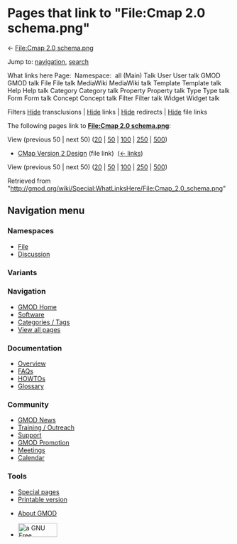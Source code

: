 <div id="mw-page-base" class="noprint">

</div>

<div id="mw-head-base" class="noprint">

</div>

<div id="content" class="mw-body" role="main">

<span id="top"></span>

<div id="mw-js-message" style="display:none;">

</div>



# <span dir="auto">Pages that link to "File:Cmap 2.0 schema.png"</span>

<div id="bodyContent">

<div id="contentSub">

← [File:Cmap 2.0
schema.png](/wiki/File:Cmap_2.0_schema.png "File:Cmap 2.0 schema.png")

</div>

<div id="jump-to-nav" class="mw-jump">

Jump to: [navigation](#mw-navigation), [search](#p-search)

</div>

<div id="mw-content-text">

What links here Page:  Namespace:  all (Main) Talk User User talk GMOD
GMOD talk File File talk MediaWiki MediaWiki talk Template Template talk
Help Help talk Category Category talk Property Property talk Type Type
talk Form Form talk Concept Concept talk Filter Filter talk Widget
Widget talk

Filters
[Hide](/mediawiki/index.php?title=Special:WhatLinksHere/File:Cmap_2.0_schema.png&hidetrans=1 "Special:WhatLinksHere/File:Cmap 2.0 schema.png")
transclusions \|
[Hide](/mediawiki/index.php?title=Special:WhatLinksHere/File:Cmap_2.0_schema.png&hidelinks=1 "Special:WhatLinksHere/File:Cmap 2.0 schema.png")
links \|
[Hide](/mediawiki/index.php?title=Special:WhatLinksHere/File:Cmap_2.0_schema.png&hideredirs=1 "Special:WhatLinksHere/File:Cmap 2.0 schema.png")
redirects \|
[Hide](/mediawiki/index.php?title=Special:WhatLinksHere/File:Cmap_2.0_schema.png&hideimages=1 "Special:WhatLinksHere/File:Cmap 2.0 schema.png")
file links

The following pages link to **[File:Cmap 2.0
schema.png](/wiki/File:Cmap_2.0_schema.png "File:Cmap 2.0 schema.png")**:

View (previous 50 \| next 50)
([20](/mediawiki/index.php?title=Special:WhatLinksHere/File:Cmap_2.0_schema.png&limit=20 "Special:WhatLinksHere/File:Cmap 2.0 schema.png")
\|
[50](/mediawiki/index.php?title=Special:WhatLinksHere/File:Cmap_2.0_schema.png&limit=50 "Special:WhatLinksHere/File:Cmap 2.0 schema.png")
\|
[100](/mediawiki/index.php?title=Special:WhatLinksHere/File:Cmap_2.0_schema.png&limit=100 "Special:WhatLinksHere/File:Cmap 2.0 schema.png")
\|
[250](/mediawiki/index.php?title=Special:WhatLinksHere/File:Cmap_2.0_schema.png&limit=250 "Special:WhatLinksHere/File:Cmap 2.0 schema.png")
\|
[500](/mediawiki/index.php?title=Special:WhatLinksHere/File:Cmap_2.0_schema.png&limit=500 "Special:WhatLinksHere/File:Cmap 2.0 schema.png"))

- [CMap Version 2
  Design](/wiki/CMap_Version_2_Design "CMap Version 2 Design") (file
  link) ‎ <span class="mw-whatlinkshere-tools">([←
  links](/mediawiki/index.php?title=Special:WhatLinksHere&target=CMap+Version+2+Design "Special:WhatLinksHere"))</span>

View (previous 50 \| next 50)
([20](/mediawiki/index.php?title=Special:WhatLinksHere/File:Cmap_2.0_schema.png&limit=20 "Special:WhatLinksHere/File:Cmap 2.0 schema.png")
\|
[50](/mediawiki/index.php?title=Special:WhatLinksHere/File:Cmap_2.0_schema.png&limit=50 "Special:WhatLinksHere/File:Cmap 2.0 schema.png")
\|
[100](/mediawiki/index.php?title=Special:WhatLinksHere/File:Cmap_2.0_schema.png&limit=100 "Special:WhatLinksHere/File:Cmap 2.0 schema.png")
\|
[250](/mediawiki/index.php?title=Special:WhatLinksHere/File:Cmap_2.0_schema.png&limit=250 "Special:WhatLinksHere/File:Cmap 2.0 schema.png")
\|
[500](/mediawiki/index.php?title=Special:WhatLinksHere/File:Cmap_2.0_schema.png&limit=500 "Special:WhatLinksHere/File:Cmap 2.0 schema.png"))

</div>

<div class="printfooter">

Retrieved from
"<http://gmod.org/wiki/Special:WhatLinksHere/File:Cmap_2.0_schema.png>"

</div>

<div id="catlinks" class="catlinks catlinks-allhidden">

</div>

<div class="visualClear">

</div>

</div>

</div>

<div id="mw-navigation">

## Navigation menu

<div id="mw-head">



<div id="left-navigation">

<div id="p-namespaces" class="vectorTabs" role="navigation"
aria-labelledby="p-namespaces-label">

### Namespaces

- <span id="ca-nstab-image"><a href="/wiki/File:Cmap_2.0_schema.png" accesskey="c"
  title="View the file page [c]">File</a></span>
- <span id="ca-talk"><a
  href="/mediawiki/index.php?title=File_talk:Cmap_2.0_schema.png&amp;action=edit&amp;redlink=1"
  accesskey="t"
  title="Discussion about the content page [t]">Discussion</a></span>

</div>

<div id="p-variants" class="vectorMenu emptyPortlet" role="navigation"
aria-labelledby="p-variants-label">

### 

### Variants[](#)

<div class="menu">

</div>

</div>

</div>

<div id="right-navigation">





</div>



</div>

</div>

</div>

<div id="mw-panel">

<div id="p-logo" role="banner">

<a href="/wiki/Main_Page"
style="background-image: url(http://gmod.org/images/GMOD-cogs.png);"
title="Visit the main page"></a>

</div>

<div id="p-Navigation" class="portal" role="navigation"
aria-labelledby="p-Navigation-label">

### Navigation

<div class="body">

- <span id="n-GMOD-Home">[GMOD Home](/wiki/Main_Page)</span>
- <span id="n-Software">[Software](/wiki/GMOD_Components)</span>
- <span id="n-Categories-.2F-Tags">[Categories /
  Tags](/wiki/Categories)</span>
- <span id="n-View-all-pages">[View all
  pages](/wiki/Special:AllPages)</span>

</div>

</div>

<div id="p-Documentation" class="portal" role="navigation"
aria-labelledby="p-Documentation-label">

### Documentation

<div class="body">

- <span id="n-Overview">[Overview](/wiki/Overview)</span>
- <span id="n-FAQs">[FAQs](/wiki/Category:FAQ)</span>
- <span id="n-HOWTOs">[HOWTOs](/wiki/Category:HOWTO)</span>
- <span id="n-Glossary">[Glossary](/wiki/Glossary)</span>

</div>

</div>

<div id="p-Community" class="portal" role="navigation"
aria-labelledby="p-Community-label">

### Community

<div class="body">

- <span id="n-GMOD-News">[GMOD News](/wiki/GMOD_News)</span>
- <span id="n-Training-.2F-Outreach">[Training /
  Outreach](/wiki/Training_and_Outreach)</span>
- <span id="n-Support">[Support](/wiki/Support)</span>
- <span id="n-GMOD-Promotion">[GMOD
  Promotion](/wiki/GMOD_Promotion)</span>
- <span id="n-Meetings">[Meetings](/wiki/Meetings)</span>
- <span id="n-Calendar">[Calendar](/wiki/Calendar)</span>

</div>

</div>

<div id="p-tb" class="portal" role="navigation"
aria-labelledby="p-tb-label">

### Tools

<div class="body">

- <span id="t-specialpages"><a href="/wiki/Special:SpecialPages" accesskey="q"
  title="A list of all special pages [q]">Special pages</a></span>
- <span id="t-print"><a
  href="/mediawiki/index.php?title=Special:WhatLinksHere/File:Cmap_2.0_schema.png&amp;printable=yes"
  rel="alternate" accesskey="p"
  title="Printable version of this page [p]">Printable version</a></span>

</div>

</div>

</div>

</div>

<div id="footer" role="contentinfo">

- <span id="footer-places-about">[About
  GMOD](/wiki/GMOD:About "GMOD:About")</span>

<!-- -->

- <span id="footer-copyrightico">[<img src="http://www.gnu.org/graphics/gfdl-logo-small.png" width="88"
  height="31" alt="a GNU Free Documentation License" />](http://www.gnu.org/licenses/fdl-1.3.html)</span>


<div style="clear:both">

</div>

</div>

